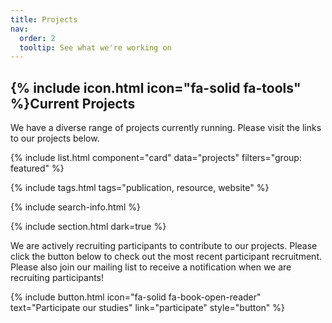 ```yaml
---
title: Projects
nav:
  order: 2
  tooltip: See what we're working on
---
```


## {% include icon.html icon="fa-solid fa-tools" %}Current Projects

We have a diverse range of projects currently running. Please visit the links to our projects below.  

{% include list.html component="card" data="projects" filters="group: featured" %}

{% include tags.html tags="publication, resource, website" %}

{% include search-info.html %}

{% include section.html dark=true %}

We are actively recruiting participants to contribute to our projects. Please click the button below to check out the most recent participant recruitment. Please also join our mailing list to receive a notification when we are recruiting participants! 

{%
  include button.html
  icon="fa-solid fa-book-open-reader"
  text="Participate our studies"
  link="participate"
  style="button"
%}